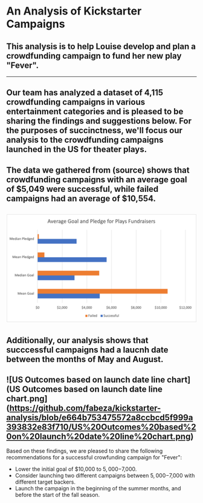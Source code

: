 # An Analysis of Kickstarter Campaigns
## This analysis is to help Louise develop and plan a crowdfunding campaign to fund her new play "Fever".
---
Our team has analyzed a dataset of 4,115 crowdfunding campaigns in various entertainment categories and is pleased to be sharing the findings and suggestions below. For the purposes of succinctness, we'll focus our analysis to the crowdfunding campaigns launched in the US for theater plays.
---
The data we gathered from (source) shows that crowdfunding campaigns with an average goal of $5,049 were successful, while failed campaigns had an average of $10,554. 
---
![US average goal and pledge](https://github.com/fabeza/kickstarter-analysis/blob/0b64bea386493faad35d5cee05fd462bea9f256c/US%20average%20goal%20and%20pledge.png)
---
Additionally, our analysis shows that succcessful campaigns had a laucnh date between the months of May and August. 
---
![US Outcomes based on launch date line chart](US Outcomes based on launch date line chart.png](https://github.com/fabeza/kickstarter-analysis/blob/e664b753475572a8ccbcd5f999a393832e83f710/US%20Outcomes%20based%20on%20launch%20date%20line%20chart.png)
---
Based on these findings, we are pleased to share the following recommendations for a successful crowfunding campaign for "Fever":
* Lower the initial goal of $10,000 to $5,000-$7,000.
* Consider launching two different campaigns between $5,000-$7,000 with different target backers. 
* Launch the campaign in the beginning of the summer months, and before the start of the fall season.
